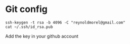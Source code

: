 # Git config
```
ssh-keygen -t rsa -b 4096 -C "reynoldmorel@gmail.com"
cat ~/.ssh/id_rsa.pub
```

Add the key in your github account